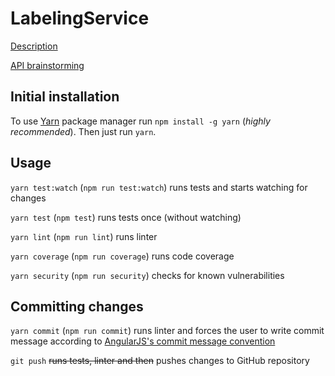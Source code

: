 # LabelingService
[Description](https://stroeerdigitalgroup.atlassian.net/wiki/display/IBBDEV/Labeling+service)

[API brainstorming](https://stroeerdigitalgroup.atlassian.net/wiki/display/~ondrej.kormanik/Labels+API+Brainstorming)

## Initial installation

To use [Yarn](https://yarnpkg.com) package manager run `npm install -g yarn` (_highly recommended_).
Then just run `yarn`.

## Usage

`yarn test:watch` (`npm run test:watch`) runs tests and starts watching for changes

`yarn test` (`npm test`) runs tests once (without watching)

`yarn lint` (`npm run lint`) runs linter

`yarn coverage` (`npm run coverage`) runs code coverage

`yarn security` (`npm run security`) checks for known vulnerabilities


## Committing changes

`yarn commit` (`npm run commit`) runs linter and forces the user to write commit message according to [AngularJS's commit message convention](https://github.com/angular/angular.js/blob/master/CONTRIBUTING.md#-git-commit-guidelines)  

`git push` ~~runs tests, linter and then~~ pushes changes to GitHub repository
